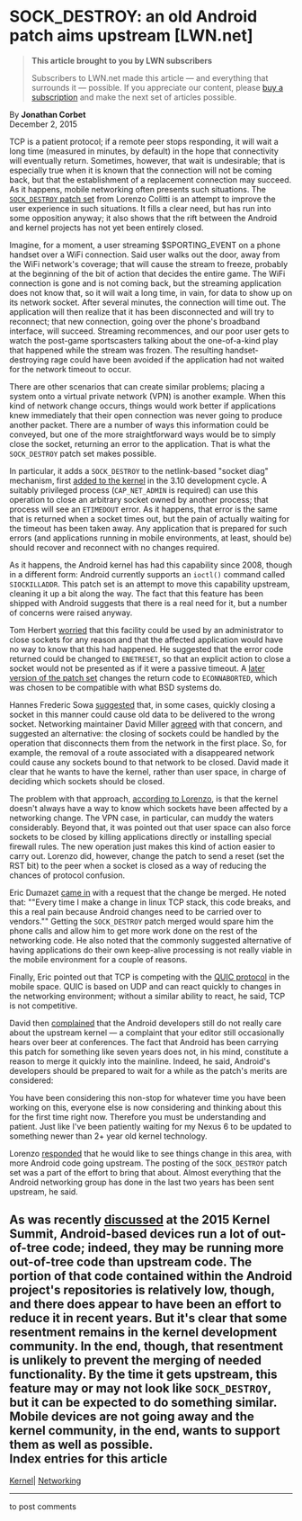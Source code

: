 # SOCK_DESTROY: an old Android patch aims upstream [LWN.net]

> **This article brought to you by LWN subscribers**
> 
> Subscribers to LWN.net made this article — and everything that surrounds it — possible. If you appreciate our content, please [buy a subscription](/Promo/nst-nag3/subscribe) and make the next set of articles possible. 

By **Jonathan Corbet**  
December 2, 2015 

TCP is a patient protocol; if a remote peer stops responding, it will wait a long time (measured in minutes, by default) in the hope that connectivity will eventually return. Sometimes, however, that wait is undesirable; that is especially true when it is known that the connection will not be coming back, but that the establishment of a replacement connection may succeed. As it happens, mobile networking often presents such situations. The [`SOCK_DESTROY` patch set](/Articles/664839/) from Lorenzo Colitti is an attempt to improve the user experience in such situations. It fills a clear need, but has run into some opposition anyway; it also shows that the rift between the Android and kernel projects has not yet been entirely closed. 

Imagine, for a moment, a user streaming $SPORTING_EVENT on a phone handset over a WiFi connection. Said user walks out the door, away from the WiFi network's coverage; that will cause the stream to freeze, probably at the beginning of the bit of action that decides the entire game. The WiFi connection is gone and is not coming back, but the streaming application does not know that, so it will wait a long time, in vain, for data to show up on its network socket. After several minutes, the connection will time out. The application will then realize that it has been disconnected and will try to reconnect; that new connection, going over the phone's broadband interface, will succeed. Streaming recommences, and our poor user gets to watch the post-game sportscasters talking about the one-of-a-kind play that happened while the stream was frozen. The resulting handset-destroying rage could have been avoided if the application had not waited for the network timeout to occur. 

There are other scenarios that can create similar problems; placing a system onto a virtual private network (VPN) is another example. When this kind of network change occurs, things would work better if applications knew immediately that their open connection was never going to produce another packet. There are a number of ways this information could be conveyed, but one of the more straightforward ways would be to simply close the socket, returning an error to the application. That is what the `SOCK_DESTROY` patch set makes possible. 

In particular, it adds a `SOCK_DESTROY` to the netlink-based "socket diag" mechanism, first [added to the kernel](http://git.kernel.org/linus/eaaa31392690c7609f7afeec5ba38a79d009842d) in the 3.10 development cycle. A suitably privileged process (`CAP_NET_ADMIN` is required) can use this operation to close an arbitrary socket owned by another process; that process will see an `ETIMEDOUT` error. As it happens, that error is the same that is returned when a socket times out, but the pain of actually waiting for the timeout has been taken away. Any application that is prepared for such errors (and applications running in mobile environments, at least, should be) should recover and reconnect with no changes required. 

As it happens, the Android kernel has had this capability since 2008, though in a different form: Android currently supports an `ioctl()` command called `SIOCKILLADDR`. This patch set is an attempt to move this capability upstream, cleaning it up a bit along the way. The fact that this feature has been shipped with Android suggests that there is a real need for it, but a number of concerns were raised anyway. 

Tom Herbert [worried](/Articles/666234/) that this facility could be used by an administrator to close sockets for any reason and that the affected application would have no way to know that this had happened. He suggested that the error code returned could be changed to `ENETRESET`, so that an explicit action to close a socket would not be presented as if it were a passive timeout. A [later version of the patch set](/Articles/666592/) changes the return code to `ECONNABORTED`, which was chosen to be compatible with what BSD systems do. 

Hannes Frederic Sowa [suggested](/Articles/666236/) that, in some cases, quickly closing a socket in this manner could cause old data to be delivered to the wrong socket. Networking maintainer David Miller [agreed](/Articles/666238/) with that concern, and suggested an alternative: the closing of sockets could be handled by the operation that disconnects them from the network in the first place. So, for example, the removal of a route associated with a disappeared network could cause any sockets bound to that network to be closed. David made it clear that he wants to have the kernel, rather than user space, in charge of deciding which sockets should be closed. 

The problem with that approach, [according to Lorenzo](/Articles/666240/), is that the kernel doesn't always have a way to know which sockets have been affected by a networking change. The VPN case, in particular, can muddy the waters considerably. Beyond that, it was pointed out that user space can also force sockets to be closed by killing applications directly or installing special firewall rules. The new operation just makes this kind of action easier to carry out. Lorenzo did, however, change the patch to send a reset (set the RST bit) to the peer when a socket is closed as a way of reducing the chances of protocol confusion. 

Eric Dumazet [came in](/Articles/666243/) with a request that the change be merged. He noted that: ""Every time I make a change in linux TCP stack, this code breaks, and this a real pain because Android changes need to be carried over to vendors."" Getting the `SOCK_DESTROY` patch merged would spare him the phone calls and allow him to get more work done on the rest of the networking code. He also noted that the commonly suggested alternative of having applications do their own keep-alive processing is not really viable in the mobile environment for a couple of reasons. 

Finally, Eric pointed out that TCP is competing with the [QUIC protocol](/Articles/558826/) in the mobile space. QUIC is based on UDP and can react quickly to changes in the networking environment; without a similar ability to react, he said, TCP is not competitive. 

David then [complained](/Articles/666244/) that the Android developers still do not really care about the upstream kernel — a complaint that your editor still occasionally hears over beer at conferences. The fact that Android has been carrying this patch for something like seven years does not, in his mind, constitute a reason to merge it quickly into the mainline. Indeed, he said, Android's developers should be prepared to wait for a while as the patch's merits are considered: 

You have been considering this non-stop for whatever time you have been working on this, everyone else is now considering and thinking about this for the first time right now. Therefore you must be understanding and patient. Just like I've been patiently waiting for my Nexus 6 to be updated to something newer than 2+ year old kernel technology. 

Lorenzo [responded](/Articles/666245/) that he would like to see things change in this area, with more Android code going upstream. The posting of the `SOCK_DESTROY` patch set was a part of the effort to bring that about. Almost everything that the Android networking group has done in the last two years has been sent upstream, he said. 

As was recently [discussed](/Articles/662147/) at the 2015 Kernel Summit, Android-based devices run a lot of out-of-tree code; indeed, they may be running more out-of-tree code than upstream code. The portion of that code contained within the Android project's repositories is relatively low, though, and there does appear to have been an effort to reduce it in recent years. But it's clear that some resentment remains in the kernel development community. In the end, though, that resentment is unlikely to prevent the merging of needed functionality. By the time it gets upstream, this feature may or may not look like `SOCK_DESTROY`, but it can be expected to do something similar. Mobile devices are not going away and the kernel community, in the end, wants to support them as well as possible.  
Index entries for this article  
---  
[Kernel](/Kernel/Index)| [Networking](/Kernel/Index#Networking)  
  


* * *

to post comments 
